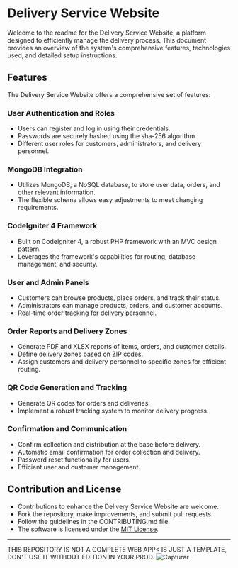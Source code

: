 # Delivery Service Website

Welcome to the readme for the Delivery Service Website, a platform designed to efficiently manage the delivery process. This document provides an overview of the system's comprehensive features, technologies used, and detailed setup instructions.

## Features

The Delivery Service Website offers a comprehensive set of features:

### User Authentication and Roles
- Users can register and log in using their credentials.
- Passwords are securely hashed using the sha-256 algorithm.
- Different user roles for customers, administrators, and delivery personnel.

### MongoDB Integration
- Utilizes MongoDB, a NoSQL database, to store user data, orders, and other relevant information.
- The flexible schema allows easy adjustments to meet changing requirements.

### CodeIgniter 4 Framework
- Built on CodeIgniter 4, a robust PHP framework with an MVC design pattern.
- Leverages the framework's capabilities for routing, database management, and security.

### User and Admin Panels
- Customers can browse products, place orders, and track their status.
- Administrators can manage products, orders, and customer accounts.
- Real-time order tracking for delivery personnel.

### Order Reports and Delivery Zones
- Generate PDF and XLSX reports of items, orders, and customer details.
- Define delivery zones based on ZIP codes.
- Assign customers and delivery personnel to specific zones for efficient routing.

### QR Code Generation and Tracking
- Generate QR codes for orders and deliveries.
- Implement a robust tracking system to monitor delivery progress.

### Confirmation and Communication
- Confirm collection and distribution at the base before delivery.
- Automatic email confirmation for order collection and delivery.
- Password reset functionality for users.
- Efficient user and customer management.


## Contribution and License

- Contributions to enhance the Delivery Service Website are welcome.
- Fork the repository, make improvements, and submit pull requests.
- Follow the guidelines in the CONTRIBUTING.md file.
- The software is licensed under the [MIT License](LICENSE).

---

THIS REPOSITORY IS NOT A COMPLETE WEB APP< IS JUST A TEMPLATE, DON'T USE IT WITHOUT EDITION IN YOUR PROD.
![Capturar](https://github.com/SrLiath/deliverysolutions/assets/86482642/da92ed5c-08d1-4538-8ece-287dc21ed4c1)

